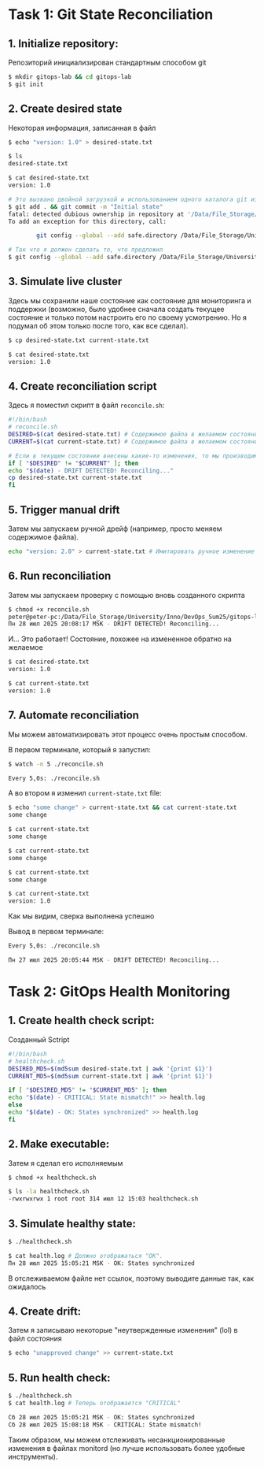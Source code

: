 # **Task 1: Git State Reconciliation**

## 1. **Initialize repository**:

Репозиторий инициализирован стандартным способом git

```bash
$ mkdir gitops-lab && cd gitops-lab
$ git init
```

## 2. **Create desired state**

Некоторая информация, записанная в файл

```bash
$ echo "version: 1.0" > desired-state.txt

$ ls
desired-state.txt

$ cat desired-state.txt
version: 1.0

# Это вызвано двойной загрузкой и использованием одного каталога git из обеих систем
$ git add . && git commit -m "Initial state"
fatal: detected dubious ownership in repository at '/Data/File_Storage/University/Inno/DevOps_Sum25/gitops-lab'
To add an exception for this directory, call:

        git config --global --add safe.directory /Data/File_Storage/University/Inno/DevOps_Sum25/gitops-lab

# Так что я должен сделать то, что предложил
$ git config --global --add safe.directory /Data/File_Storage/University/Inno/DevOps_Sum25/gitops-lab

```

## 3. **Simulate live cluster**
Здесь мы сохранили наше состояние как состояние для мониторинга и поддержки (возможно, было удобнее сначала создать текущее состояние и только потом настроить его по своему усмотрению. Но я подумал об этом только после того, как все сделал).

```bash
$ cp desired-state.txt current-state.txt

$ cat desired-state.txt 
version: 1.0
```

## 4. **Create reconciliation script**

Здесь я поместил скрипт в файл `reconcile.sh`:

```sh
#!/bin/bash
# reconcile.sh
DESIRED=$(cat desired-state.txt) # Содержимое файла в желаемом состоянии
CURRENT=$(cat current-state.txt) # Содержимое файла в желаемом состоянии

# Если в текущем состоянии внесены какие-то изменения, то мы производим сверку (здесь мы просто заменяем измененный файл файлом, содержащим желаемое состояние).
if [ "$DESIRED" != "$CURRENT" ]; then
echo "$(date) - DRIFT DETECTED! Reconciling..."
cp desired-state.txt current-state.txt
fi
```

## 5. **Trigger manual drift**
Затем мы запускаем ручной дрейф (например, просто меняем содержимое файла).

```bash
echo "version: 2.0" > current-state.txt # Имитировать ручное изменение кластера
```

## 6. **Run reconciliation**
Затем мы запускаем проверку с помощью вновь созданного скрипта

```bash
$ chmod +x reconcile.sh
peter@peter-pc:/Data/File_Storage/University/Inno/DevOps_Sum25/gitops-lab$ ./reconcile.sh # Следует обнаруживать и фиксировать дрейф
Пн 28 июл 2025 20:08:17 MSK - DRIFT DETECTED! Reconciling...
```

И... Это работает! Состояние, похожее на измененное обратно на желаемое

```bash
$ cat desired-state.txt 
version: 1.0

$ cat current-state.txt 
version: 1.0
```

## 7. **Automate reconciliation**

Мы можем автоматизировать этот процесс очень простым способом.

В первом терминале, который я запустил:

```bash
$ watch -n 5 ./reconcile.sh

Every 5,0s: ./reconcile.sh
```

А во втором я изменил `current-state.txt` file:

```bash
$ echo "some change" > current-state.txt && cat current-state.txt
some change

$ cat current-state.txt 
some change

$ cat current-state.txt 
some change

$ cat current-state.txt 
some change

$ cat current-state.txt 
version: 1.0
```

Как мы видим, сверка выполнена успешно

Вывод в первом терминале:

```bash
Every 5,0s: ./reconcile.sh

Пн 27 июл 2025 20:05:44 MSK - DRIFT DETECTED! Reconciling...
```

# **Task 2: GitOps Health Monitoring**

## 1. **Create health check script**:

Созданный Sctript

```bash
#!/bin/bash
# healthcheck.sh
DESIRED_MD5=$(md5sum desired-state.txt | awk '{print $1}')
CURRENT_MD5=$(md5sum current-state.txt | awk '{print $1}')

if [ "$DESIRED_MD5" != "$CURRENT_MD5" ]; then
echo "$(date) - CRITICAL: State mismatch!" >> health.log
else
echo "$(date) - OK: States synchronized" >> health.log
fi
```

## 2. **Make executable**:

Затем я сделал его исполняемым

```bash
$ chmod +x healthcheck.sh

$ ls -la healthcheck.sh 
-rwxrwxrwx 1 root root 314 июл 12 15:03 healthcheck.sh
```

## 3. **Simulate healthy state**:

```bash
$ ./healthcheck.sh

$ cat health.log # Должно отображаться "ОК".
Пн 28 июл 2025 15:05:21 MSK - OK: States synchronized

```
В отслеживаемом файле нет ссылок, поэтому выводите данные так, как ожидалось

## 4. **Create drift**:

Затем я записываю некоторые "неутвержденные изменения" (lol) в файл состояния

```bash
$ echo "unapproved change" >> current-state.txt
```

## 5. **Run health check**:

```bash
$ ./healthcheck.sh
$ cat health.log # Теперь отображается "CRITICAL"

Сб 28 июл 2025 15:05:21 MSK - OK: States synchronized
Сб 28 июл 2025 15:08:18 MSK - CRITICAL: State mismatch!
```

Таким образом, мы можем отслеживать несанкционированные изменения в файлах monitord (но лучше использовать более удобные инструменты).

